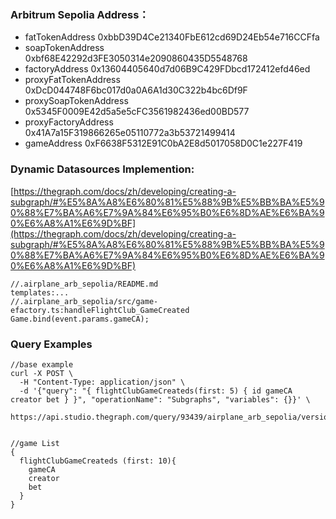### Arbitrum Sepolia Address：
+ fatTokenAddress 0xbbD39D4Ce21340FbE612cd69D24Eb54e716CCFfa
+ soapTokenAddress 0xbf68E42292d3FE3050314e2090860435D5548768
+ factoryAddress 0x13604405640d7d06B9C429FDbcd172412efd46ed
+ proxyFatTokenAddress 0xDcD044748F6bc017d0a0A6A1d30C322b4bc6Df9F
+ proxySoapTokenAddress 0x5345F0009E42d5a5e5cFC3561982436ed00BD577
+ proxyFactoryAddress 0x41A7a15F319866265e05110772a3b53721499414
+ gameAddress 0xF6638F5312E91C0bA2E8d5017058D0C1e227F419

### Dynamic Datasources Implemention:
[https://thegraph.com/docs/zh/developing/creating-a-subgraph/#%E5%8A%A8%E6%80%81%E5%88%9B%E5%BB%BA%E5%90%88%E7%BA%A6%E7%9A%84%E6%95%B0%E6%8D%AE%E6%BA%90%E6%A8%A1%E6%9D%BF](https://thegraph.com/docs/zh/developing/creating-a-subgraph/#%E5%8A%A8%E6%80%81%E5%88%9B%E5%BB%BA%E5%90%88%E7%BA%A6%E7%9A%84%E6%95%B0%E6%8D%AE%E6%BA%90%E6%A8%A1%E6%9D%BF)

```plain
//.airplane_arb_sepolia/README.md
templates:...
//.airplane_arb_sepolia/src/game-efactory.ts:handleFlightClub_GameCreated
Game.bind(event.params.gameCA); 
```

### Query Examples
```plain
//base example
curl -X POST \
  -H "Content-Type: application/json" \
  -d '{"query": "{ flightClubGameCreateds(first: 5) { id gameCA creator bet } }", "operationName": "Subgraphs", "variables": {}}' \
  https://api.studio.thegraph.com/query/93439/airplane_arb_sepolia/version/latest


//game List
{
  flightClubGameCreateds (first: 10){
    gameCA
    creator
    bet
  }
}
```

  


